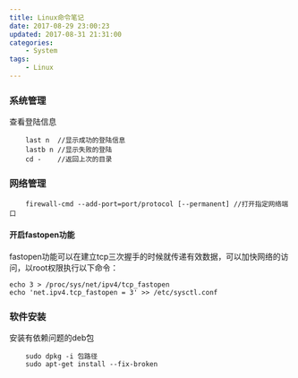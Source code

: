 ```yaml
---
title: Linux命令笔记
date: 2017-08-29 23:00:23
updated: 2017-08-31 21:31:00
categories:
    - System
tags:
    - Linux
---
```


### 系统管理

查看登陆信息

```
    last n  //显示成功的登陆信息
    lastb n //显示失败的登陆
    cd -    //返回上次的目录
```

<!--more-->

### 网络管理

```
    firewall-cmd --add-port=port/protocol [--permanent] //打开指定网络端口
```

#### 开启fastopen功能

fastopen功能可以在建立tcp三次握手的时候就传递有效数据，可以加快网络的访问，以root权限执行以下命令：

```
echo 3 > /proc/sys/net/ipv4/tcp_fastopen
echo 'net.ipv4.tcp_fastopen = 3' >> /etc/sysctl.conf
```

### 软件安装

安装有依赖问题的deb包

```
    sudo dpkg -i 包路径
    sudo apt-get install --fix-broken
```